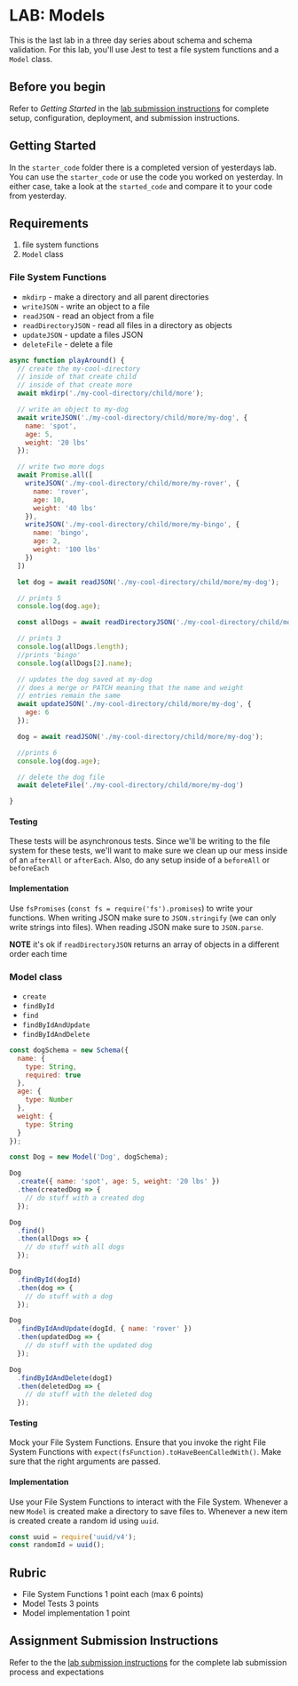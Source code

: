 # LAB: Models

This is the last lab in a three day series about schema and schema
validation. For this lab, you'll use Jest to test a file system
functions and a `Model` class.

## Before you begin

Refer to *Getting Started*  in the [lab submission instructions](../../../reference/submission-instructions/labs/README.md) for complete setup, configuration, deployment, and submission instructions.

## Getting Started

In the `starter_code` folder there is a completed version of yesterdays
lab. You can use the `starter_code` or use the code you worked on
yesterday. In either case, take a look at the `started_code` and compare
it to your code from yesterday.

## Requirements

1. file system functions
2. `Model` class

### File System Functions

* `mkdirp` - make a directory and all parent directories
* `writeJSON` - write an object to a file
* `readJSON` - read an object from a file
* `readDirectoryJSON` - read all files in a directory as objects
* `updateJSON` - update a files JSON
* `deleteFile` - delete a file

```js
async function playAround() {
  // create the my-cool-directory
  // inside of that create child
  // inside of that create more
  await mkdirp('./my-cool-directory/child/more');

  // write an object to my-dog
  await writeJSON('./my-cool-directory/child/more/my-dog', {
    name: 'spot',
    age: 5,
    weight: '20 lbs'
  });

  // write two more dogs
  await Promise.all([
    writeJSON('./my-cool-directory/child/more/my-rover', {
      name: 'rover',
      age: 10,
      weight: '40 lbs'
    }),
    writeJSON('./my-cool-directory/child/more/my-bingo', {
      name: 'bingo',
      age: 2,
      weight: '100 lbs'
    })
  ])

  let dog = await readJSON('./my-cool-directory/child/more/my-dog');

  // prints 5
  console.log(dog.age);

  const allDogs = await readDirectoryJSON('./my-cool-directory/child/more');

  // prints 3
  console.log(allDogs.length);
  //prints 'bingo'
  console.log(allDogs[2].name);

  // updates the dog saved at my-dog
  // does a merge or PATCH meaning that the name and weight
  // entries remain the same
  await updateJSON('./my-cool-directory/child/more/my-dog', {
    age: 6
  });

  dog = await readJSON('./my-cool-directory/child/more/my-dog');

  //prints 6
  console.log(dog.age);

  // delete the dog file
  await deleteFile('./my-cool-directory/child/more/my-dog')

}
```

#### Testing

These tests will be asynchronous tests. Since we'll be writing to the
file system for these tests, we'll want to make sure we clean up our
mess inside of an `afterAll` or `afterEach`. Also, do any setup inside
of a `beforeAll` or `beforeEach`

#### Implementation

Use `fsPromises` (`const fs = require('fs').promises`) to write your
functions. When writing JSON make sure to `JSON.stringify` (we can
only write strings into files). When reading JSON make sure to
`JSON.parse`.

**NOTE** it's ok if `readDirectoryJSON` returns an array of objects
in a different order each time

### Model class

* `create`
* `findById`
* `find`
* `findByIdAndUpdate`
* `findByIdAndDelete`

```js
const dogSchema = new Schema({
  name: {
    type: String,
    required: true
  },
  age: {
    type: Number
  },
  weight: {
    type: String
  }
});

const Dog = new Model('Dog', dogSchema);

Dog
  .create({ name: 'spot', age: 5, weight: '20 lbs' })
  .then(createdDog => {
    // do stuff with a created dog
  });

Dog
  .find()
  .then(allDogs => {
    // do stuff with all dogs
  });

Dog
  .findById(dogId)
  .then(dog => {
    // do stuff with a dog
  });

Dog
  .findByIdAndUpdate(dogId, { name: 'rover' })
  .then(updatedDog => {
    // do stuff with the updated dog
  });

Dog
  .findByIdAndDelete(dogI)
  .then(deletedDog => {
    // do stuff with the deleted dog
  });
```

#### Testing

Mock your File System Functions. Ensure that you invoke the right
File System Functions with `expect(fsFunction).toHaveBeenCalledWith()`.
Make sure that the right arguments are passed.

#### Implementation

Use your File System Functions to interact with the File System.
Whenever a new `Model` is created make a directory to save files to.
Whenever a new item is created create a random id using `uuid`.

```js
const uuid = require('uuid/v4');
const randomId = uuid();
```

## Rubric

* File System Functions 1 point each (max 6 points)
* Model Tests 3 points
* Model implementation 1 point

## Assignment Submission Instructions

Refer to the the [lab submission instructions](../../../reference/submission-instructions/labs/README.md) for the complete lab submission process and expectations

